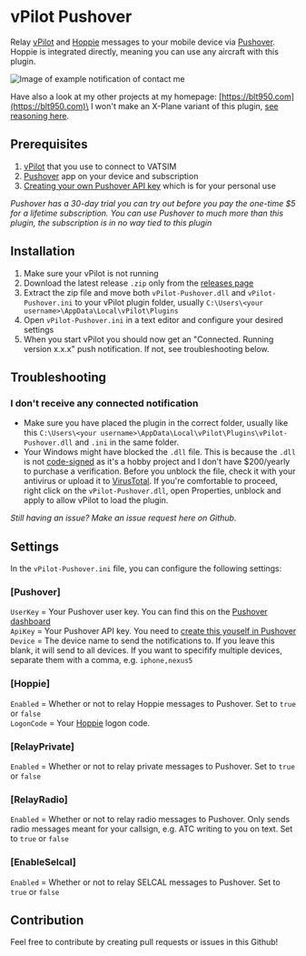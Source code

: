 # vPilot Pushover
Relay [vPilot](https://vpilot.rosscarlson.dev/) and [Hoppie](https://www.hoppie.nl/acars/) messages to your mobile device via [Pushover](https://pushover.net/).\
Hoppie is integrated directly, meaning you can use any aircraft with this plugin.

![Image of example notification of contact me](https://github.com/blt950/vPilot-Pushover/assets/2505044/68653e8a-8bca-45d4-8220-4a38f39d68d4)

Have also a look at my other projects at my homepage: [https://blt950.com](https://blt950.com)\
I won't make an X-Plane variant of this plugin, [see reasoning here](https://github.com/blt950/vPilot-Pushover/issues/14#issuecomment-1979402032).

## Prerequisites
1. [vPilot](https://vpilot.rosscarlson.dev/) that you use to connect to VATSIM
2. [Pushover](https://pushover.net/) app on your device and subscription
3. [Creating your own Pushover API key](https://pushover.net/apps/build) which is for your personal use

*Pushover has a 30-day trial you can try out before you pay the one-time $5 for a lifetime subscription. You can use Pushover to much more than this plugin, the subscription is in no way tied to this plugin*

## Installation

1. Make sure your vPilot is not running
2. Download the latest release `.zip` only from the [releases page](https://github.com/blt950/vPilot-Pushover/releases)
3. Extract the zip file and move both `vPilot-Pushover.dll` and `vPilot-Pushover.ini` to your vPilot plugin folder, usually `C:\Users\<your username>\AppData\Local\vPilot\Plugins`
4. Open `vPilot-Pushover.ini` in a text editor and configure your desired settings
5. When you start vPilot you should now get an "Connected. Running version x.x.x" push notification. If not, see troubleshooting below.

## Troubleshooting
### I don't receive any connected notification
- Make sure you have placed the plugin in the correct folder, usually like this `C:\Users\<your username>\AppData\Local\vPilot\Plugins\vPilot-Pushover.dll` and `.ini` in the same folder.
- Your Windows might have blocked the `.dll` file. This is because the `.dll` is not [code-signed](https://en.wikipedia.org/wiki/Code_signing) as it's a hobby project and I don't have $200/yearly to purchase a verification. Before you unblock the file, check it with your antivirus or upload it to [VirusTotal](https://www.virustotal.com/gui/home/upload). If you're comfortable to proceed, right click on the `vPilot-Pushover.dll`, open Properties, unblock and apply to allow vPilot to load the plugin.

*Still having an issue? Make an issue request here on Github.*

## Settings
In the `vPilot-Pushover.ini` file, you can configure the following settings:

### [Pushover]
`UserKey` = Your Pushover user key. You can find this on the [Pushover dashboard](https://pushover.net/)\
`ApiKey` = Your Pushover API key. You need to [create this youself in Pushover](https://pushover.net/apps/build)\
`Device` = The device name to send the notifications to. If you leave this blank, it will send to all devices. If you want to specifify multiple devices, separate them with a comma, e.g. `iphone,nexus5`

### [Hoppie]
`Enabled` = Whether or not to relay Hoppie messages to Pushover. Set to `true` or `false`\
`LogonCode` = Your [Hoppie](https://hoppie.nl) logon code.

### [RelayPrivate]
`Enabled` = Whether or not to relay private messages to Pushover. Set to `true` or `false`

### [RelayRadio]
`Enabled` = Whether or not to relay radio messages to Pushover. Only sends radio messages meant for your callsign, e.g. ATC writing to you on text. Set to `true` or `false`

### [EnableSelcal]
`Enabled` = Whether or not to relay SELCAL messages to Pushover. Set to `true` or `false`

## Contribution

Feel free to contribute by creating pull requests or issues in this Github!
